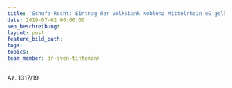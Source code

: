 ```yaml
---
title: 'Schufa-Recht: Eintrag der Volksbank Koblenz Mittelrhein eG gelöscht'
date: 2019-07-02 00:00:00
seo_beschreibung:
layout: post
feature_bild_path:
tags:
topics:
team_member: dr-sven-tintemann
---
```


Az. 1317/19